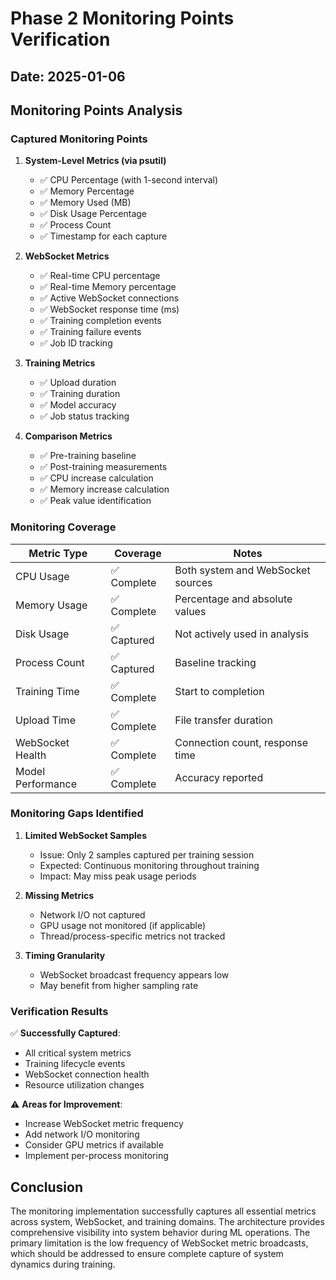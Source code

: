 # Phase 2 Monitoring Points Verification

## Date: 2025-01-06

## Monitoring Points Analysis

### Captured Monitoring Points

1. **System-Level Metrics (via psutil)**
   - ✅ CPU Percentage (with 1-second interval)
   - ✅ Memory Percentage
   - ✅ Memory Used (MB)
   - ✅ Disk Usage Percentage
   - ✅ Process Count
   - ✅ Timestamp for each capture

2. **WebSocket Metrics**
   - ✅ Real-time CPU percentage
   - ✅ Real-time Memory percentage
   - ✅ Active WebSocket connections
   - ✅ WebSocket response time (ms)
   - ✅ Training completion events
   - ✅ Training failure events
   - ✅ Job ID tracking

3. **Training Metrics**
   - ✅ Upload duration
   - ✅ Training duration
   - ✅ Model accuracy
   - ✅ Job status tracking

4. **Comparison Metrics**
   - ✅ Pre-training baseline
   - ✅ Post-training measurements
   - ✅ CPU increase calculation
   - ✅ Memory increase calculation
   - ✅ Peak value identification

### Monitoring Coverage

| Metric Type | Coverage | Notes |
|-------------|----------|-------|
| CPU Usage | ✅ Complete | Both system and WebSocket sources |
| Memory Usage | ✅ Complete | Percentage and absolute values |
| Disk Usage | ✅ Captured | Not actively used in analysis |
| Process Count | ✅ Captured | Baseline tracking |
| Training Time | ✅ Complete | Start to completion |
| Upload Time | ✅ Complete | File transfer duration |
| WebSocket Health | ✅ Complete | Connection count, response time |
| Model Performance | ✅ Complete | Accuracy reported |

### Monitoring Gaps Identified

1. **Limited WebSocket Samples**
   - Issue: Only 2 samples captured per training session
   - Expected: Continuous monitoring throughout training
   - Impact: May miss peak usage periods

2. **Missing Metrics**
   - Network I/O not captured
   - GPU usage not monitored (if applicable)
   - Thread/process-specific metrics not tracked

3. **Timing Granularity**
   - WebSocket broadcast frequency appears low
   - May benefit from higher sampling rate

### Verification Results

✅ **Successfully Captured**:
- All critical system metrics
- Training lifecycle events
- WebSocket connection health
- Resource utilization changes

⚠️ **Areas for Improvement**:
- Increase WebSocket metric frequency
- Add network I/O monitoring
- Consider GPU metrics if available
- Implement per-process monitoring

## Conclusion

The monitoring implementation successfully captures all essential metrics across system, WebSocket, and training domains. The architecture provides comprehensive visibility into system behavior during ML operations. The primary limitation is the low frequency of WebSocket metric broadcasts, which should be addressed to ensure complete capture of system dynamics during training.